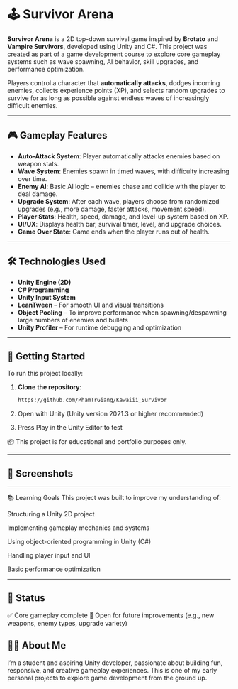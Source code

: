 # 🕹️ Survivor Arena

**Survivor Arena** is a 2D top-down survival game inspired by **Brotato** and **Vampire Survivors**, developed using Unity and C#. This project was created as part of a game development course to explore core gameplay systems such as wave spawning, AI behavior, skill upgrades, and performance optimization.

Players control a character that **automatically attacks**, dodges incoming enemies, collects experience points (XP), and selects random upgrades to survive for as long as possible against endless waves of increasingly difficult enemies.

---

## 🎮 Gameplay Features

- **Auto-Attack System**: Player automatically attacks enemies based on weapon stats.
- **Wave System**: Enemies spawn in timed waves, with difficulty increasing over time.
- **Enemy AI**: Basic AI logic – enemies chase and collide with the player to deal damage.
- **Upgrade System**: After each wave, players choose from randomized upgrades (e.g., more damage, faster attacks, movement speed).
- **Player Stats**: Health, speed, damage, and level-up system based on XP.
- **UI/UX**: Displays health bar, survival timer, level, and upgrade choices.
- **Game Over State**: Game ends when the player runs out of health.

---

## 🛠️ Technologies Used

- **Unity Engine (2D)**
- **C# Programming**
- **Unity Input System**
- **LeanTween** – For smooth UI and visual transitions
- **Object Pooling** – To improve performance when spawning/despawning large numbers of enemies and bullets
- **Unity Profiler** – For runtime debugging and optimization

---

## 🚀 Getting Started

To run this project locally:

1. **Clone the repository**:
   ```bash
   https://github.com/PhamTrGiang/Kawaiii_Survivor
2. Open with Unity (Unity version 2021.3 or higher recommended)

3. Press Play in the Unity Editor to test

📦 This project is for educational and portfolio purposes only.

---

## 📸 Screenshots

---

📚 Learning Goals
This project was built to improve my understanding of:

Structuring a Unity 2D project

Implementing gameplay mechanics and systems

Using object-oriented programming in Unity (C#)

Handling player input and UI

Basic performance optimization

---

## 📌 Status
✅ Core gameplay complete
🔄 Open for future improvements (e.g., new weapons, enemy types, upgrade variety)

## 🙋‍♂️ About Me
I’m a student and aspiring Unity developer, passionate about building fun, responsive, and creative gameplay experiences. This is one of my early personal projects to explore game development from the ground up.
